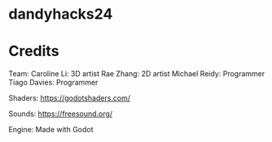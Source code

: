 # dandyhacks24
 

# Credits

Team:
Caroline Li: 3D artist
Rae Zhang: 2D artist
Michael Reidy: Programmer
Tiago Davies: Programmer

Shaders:
https://godotshaders.com/

Sounds:
https://freesound.org/

Engine:
Made with Godot
